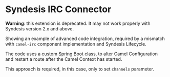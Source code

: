# Syndesis IRC Connector

**Warning**: this extension is deprecated. It may not work properly with Syndesis version 2.x and above.

Showing an example of advanced code integration, required by a mismatch with `camel-irc` component implementation and Syndesis Lifecycle.

The code uses a custom Spring Boot class, to alter Camel Configuration and restart a route after the Camel Context has started.

This approach is required, in this case, only to set `channels` parameter.

